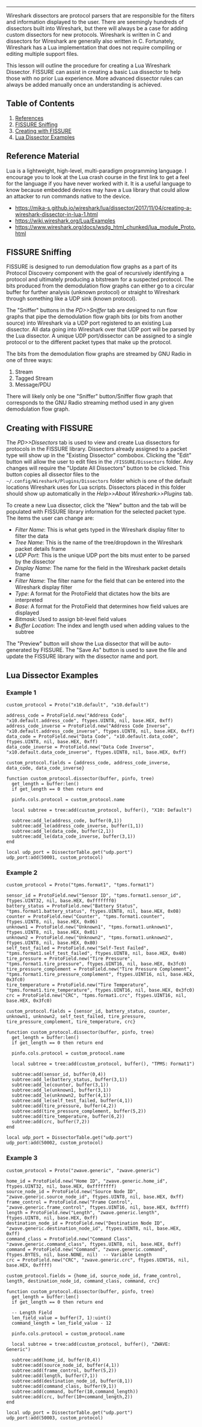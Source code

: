 ---
Wireshark dissectors are protocol parsers that are responsible for the filters and information displayed to the user. There are seemingly hundreds of dissectors built into Wireshark, but there will always be a case for adding custom dissectors for new protocols. Wireshark is written in C and dissectors for Wireshark are generally also written in C. Fortunately, Wireshark has a Lua implementation that does not require compiling or editing multiple support files.

This lesson will outline the procedure for creating a Lua Wireshark Dissector. FISSURE can assist in creating a basic Lua dissector to help those with no prior Lua experience. More advanced dissector rules can always be added manually once an understanding is achieved.

## Table of Contents
1. [References](#references)
2. [FISSURE Sniffing](#fissure_sniffing)
3. [Creating with FISSURE](#creating)
4. [Lua Dissector Examples](#example)


<div id="references"/> 

## Reference Material
Lua is a lightweight, high-level, multi-paradigm programming language. I encourage you to look at the Lua crash course in the first link to get a feel for the language if you have never worked with it. It is a useful language to know because embedded devices may have a Lua library that could allow an attacker to run commands native to the device.
- https://mika-s.github.io/wireshark/lua/dissector/2017/11/04/creating-a-wireshark-dissector-in-lua-1.html
- https://wiki.wireshark.org/Lua/Examples
- https://www.wireshark.org/docs/wsdg_html_chunked/lua_module_Proto.html

<div id="fissure_sniffing"/> 

## FISSURE Sniffing
FISSURE is designed to run demodulation flow graphs as a part of its Protocol Discovery component with the goal of recursively identifying a protocol and ultimately producing a bitstream for a suspected protocol. The bits produced from the demodulation flow graphs can either go to a circular buffer for further analysis (unknown protocol) or straight to Wireshark through something like a UDP sink (known protocol). 

The "Sniffer" buttons in the _PD>>Sniffer_ tab are designed to run flow graphs that pipe the demodulation flow graph bits (or bits from another source) into Wireshark via a UDP port registered to an existing Lua dissector. All data going into Wireshark over that UDP port will be parsed by the Lua dissector. A unique UDP port/dissector can be assigned to a single protocol or to the different packet types that make up the protocol. 

The bits from the demodulation flow graphs are streamed by GNU Radio in one of three ways:
  1. Stream
  2. Tagged Stream
  3. Message/PDU

There will likely only be one "Sniffer" button/Sniffer flow graph that corresponds to the GNU Radio streaming method used in any given demodulation flow graph.

<div id="creating"/> 

## Creating with FISSURE
The _PD>>Dissectors_ tab is used to view and create Lua dissectors for protocols in the FISSURE library. Dissectors already assigned to a packet type will show up in the "Existing Dissector" combobox. Clicking the "Edit" button will allow the user to edit files in the `/FISSURE/Dissectors` folder. Any changes will require the "Update All Dissectors" button to be clicked. This button copies all dissector files to the `~/.config/Wireshark/Plugins/Dissectors` folder which is one of the default locations Wireshark uses for Lua scripts. Dissectors placed in this folder should show up automatically in the _Help>>About Wireshark>>Plugins_ tab.

To create a new Lua dissector, click the "New" button and the tab will be populated with FISSURE library information for the selected packet type. The items the user can change are:
- *Filter Name*: This is what gets typed in the Wireshark display filter to filter the data
- *Tree Name*: This is the name of the tree/dropdown in the Wireshark packet details frame
- *UDP Port*: This is the unique UDP port the bits must enter to be parsed by the dissector
- *Display Name*: The name for the field in the Wireshark packet details frame
- *Filter Name*: The filter name for the field that can be entered into the Wireshark display filter
- *Type*: A format for the ProtoField that dictates how the bits are interpreted
- *Base*: A format for the ProtoField that determines how field values are displayed
- *Bitmask*: Used to assign bit-level field values 
- *Buffer Location*: The index and length used when adding values to the subtree

The "Preview" button will show the Lua dissector that will be auto-generated by FISSURE. The "Save As" button is used to save the file and update the FISSURE library with the dissector name and port.

<div id="example"/> 

## Lua Dissector Examples

### Example 1

```
custom_protocol = Proto("x10.default", "x10.default")

address_code = ProtoField.new("Address Code", "x10.default.address_code", ftypes.UINT8, nil, base.HEX, 0xff)
address_code_inverse = ProtoField.new("Address Code Inverse", "x10.default.address_code_inverse", ftypes.UINT8, nil, base.HEX, 0xff)
data_code = ProtoField.new("Data Code", "x10.default.data_code", ftypes.UINT8, nil, base.HEX, 0xff)
data_code_inverse = ProtoField.new("Data Code Inverse", "x10.default.data_code_inverse", ftypes.UINT8, nil, base.HEX, 0xff)

custom_protocol.fields = {address_code, address_code_inverse, data_code, data_code_inverse}

function custom_protocol.dissector(buffer, pinfo, tree)
  get_length = buffer:len()
  if get_length == 0 then return end

  pinfo.cols.protocol = custom_protocol.name

  local subtree = tree:add(custom_protocol, buffer(), "X10: Default")

  subtree:add_le(address_code, buffer(0,1))
  subtree:add_le(address_code_inverse, buffer(1,1))
  subtree:add_le(data_code, buffer(2,1))
  subtree:add_le(data_code_inverse, buffer(3,1))
end

local udp_port = DissectorTable.get("udp.port")
udp_port:add(50001, custom_protocol)
```

### Example 2

```
custom_protocol = Proto("tpms.format1", "tpms.format1")

sensor_id = ProtoField.new("Sensor ID", "tpms.format1.sensor_id", ftypes.UINT32, nil, base.HEX, 0xfffffff0)
battery_status = ProtoField.new("Battery Status", "tpms.format1.battery_status", ftypes.UINT8, nil, base.HEX, 0x08)
counter = ProtoField.new("Counter", "tpms.format1.counter", ftypes.UINT8, nil, base.HEX, 0x06)
unknown1 = ProtoField.new("Unknown1", "tpms.format1.unknown1", ftypes.UINT8, nil, base.HEX, 0x01)
unknown2 = ProtoField.new("Unknown2", "tpms.format1.unknown2", ftypes.UINT8, nil, base.HEX, 0x80)
self_test_failed = ProtoField.new("Self-Test Failed", "tpms.format1.self_test_failed", ftypes.UINT8, nil, base.HEX, 0x40)
tire_pressure = ProtoField.new("Tire Pressure", "tpms.format1.tire_pressure", ftypes.UINT16, nil, base.HEX, 0x3fc0)
tire_pressure_complement = ProtoField.new("Tire Pressure Complement", "tpms.format1.tire_pressure_complement", ftypes.UINT16, nil, base.HEX, 0x3fc0)
tire_temperature = ProtoField.new("Tire Temperature", "tpms.format1.tire_temperature", ftypes.UINT16, nil, base.HEX, 0x3fc0)
crc = ProtoField.new("CRC", "tpms.format1.crc", ftypes.UINT16, nil, base.HEX, 0x3fc0)

custom_protocol.fields = {sensor_id, battery_status, counter, unknown1, unknown2, self_test_failed, tire_pressure, tire_pressure_complement, tire_temperature, crc}

function custom_protocol.dissector(buffer, pinfo, tree)
  get_length = buffer:len()
  if get_length == 0 then return end

  pinfo.cols.protocol = custom_protocol.name

  local subtree = tree:add(custom_protocol, buffer(), "TPMS: Format1")

  subtree:add(sensor_id, buffer(0,4))
  subtree:add_le(battery_status, buffer(3,1))
  subtree:add_le(counter, buffer(3,1))
  subtree:add_le(unknown1, buffer(3,1))
  subtree:add_le(unknown2, buffer(4,1))
  subtree:add_le(self_test_failed, buffer(4,1))
  subtree:add(tire_pressure, buffer(4,2))
  subtree:add(tire_pressure_complement, buffer(5,2))
  subtree:add(tire_temperature, buffer(6,2))
  subtree:add(crc, buffer(7,2))
end

local udp_port = DissectorTable.get("udp.port")
udp_port:add(50002, custom_protocol)
```

### Example 3

```
custom_protocol = Proto("zwave.generic", "zwave.generic")

home_id = ProtoField.new("Home ID", "zwave.generic.home_id", ftypes.UINT32, nil, base.HEX, 0xffffffff)
source_node_id = ProtoField.new("Source Node ID", "zwave.generic.source_node_id", ftypes.UINT8, nil, base.HEX, 0xff)
frame_control = ProtoField.new("Frame Control", "zwave.generic.frame_control", ftypes.UINT16, nil, base.HEX, 0xffff)
length = ProtoField.new("Length", "zwave.generic.length", ftypes.UINT8, nil, base.HEX, 0xff)
destination_node_id = ProtoField.new("Destination Node ID", "zwave.generic.destination_node_id", ftypes.UINT8, nil, base.HEX, 0xff)
command_class = ProtoField.new("Command Class", "zwave.generic.command_class", ftypes.UINT8, nil, base.HEX, 0xff)
command = ProtoField.new("Command", "zwave.generic.command", ftypes.BYTES, nil, base.NONE, nil)  -- Variable Length
crc = ProtoField.new("CRC", "zwave.generic.crc", ftypes.UINT16, nil, base.HEX, 0xffff)

custom_protocol.fields = {home_id, source_node_id, frame_control, length, destination_node_id, command_class, command, crc}

function custom_protocol.dissector(buffer, pinfo, tree)
  get_length = buffer:len()
  if get_length == 0 then return end
  
  -- Length Field
  len_field_value = buffer(7, 1):uint()
  command_length = len_field_value - 12

  pinfo.cols.protocol = custom_protocol.name

  local subtree = tree:add(custom_protocol, buffer(), "ZWAVE: Generic")

  subtree:add(home_id, buffer(0,4))
  subtree:add(source_node_id, buffer(4,1))
  subtree:add(frame_control, buffer(5,2))
  subtree:add(length, buffer(7,1))
  subtree:add(destination_node_id, buffer(8,1))
  subtree:add(command_class, buffer(9,1))
  subtree:add(command, buffer(10,command_length))
  subtree:add(crc, buffer(10+command_length,2))
end

local udp_port = DissectorTable.get("udp.port")
udp_port:add(50003, custom_protocol)
```
